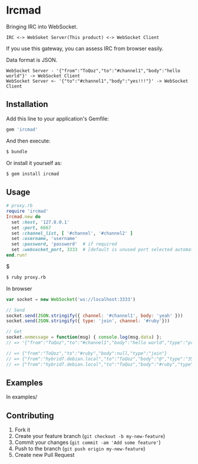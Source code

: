 # Ircmad

Bringing IRC into WebSocket.
```
IRC <-> WebSoket Server(This product) <-> WebSocket Client
```
If you use this gateway, you can assess IRC from browser easily.

Data format is JSON.
```
WebSocket Server - '{"from":"ToQoz","to":"#channel1","body":"hello world"}' -> WebSocket Client
WebSocket Server <- '{"to":"#channel1","body":"yes!!!"}' -> WebSocket Client
```

## Installation

Add this line to your application's Gemfile:

```ruby
gem 'ircmad'
```

And then execute:

```sh
$ bundle
```

Or install it yourself as:

```sh
$ gem install ircmad
```

## Usage

```ruby
# proxy.rb
require 'ircmad'
Ircmad.new do
  set :host, '127.0.0.1'
  set :port, 6667
  set :channel_list, [ '#channel', '#channel2' ]
  set :username, 'username'
  set :password, 'password'  # if required
  set :websocket_port, 3333  # [default is unused port selected automatically]
end.run!
```
$
```sh
$ ruby proxy.rb
```

In browser
```javascript
var socket = new WebSocket('ws://localhost:3333')

// Send
socket.send(JSON.stringify({ channel: '#channel1', body: 'yeah' }))
socket.send(JSON.stringify({ type: 'join', channel: '#ruby'}))

// Get
socket.onmessage = function(msg) { console.log(msg.data) };
// => '{"from":"ToQoz","to":"#channel1","body":"hello world","type":"privmsg"}'

// => {"from":"ToQoz","to":"#ruby","body":null,"type":"join"}
// => {"from":"hybrid7.debian.local","to":"ToQoz","body":"@","type":"353"}
// => {"from":"hybrid7.debian.local","to":"ToQoz","body":"#ruby","type":"366"}
```


## Examples

In examples/

## Contributing

1. Fork it
2. Create your feature branch (`git checkout -b my-new-feature`)
3. Commit your changes (`git commit -am 'Add some feature'`)
4. Push to the branch (`git push origin my-new-feature`)
5. Create new Pull Request
